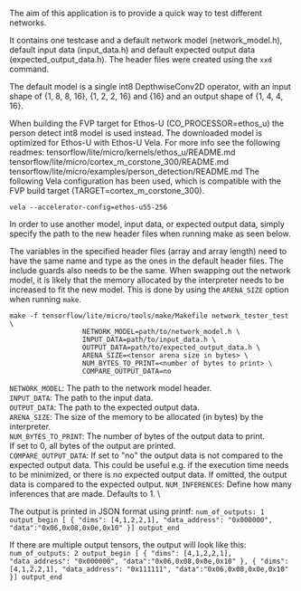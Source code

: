 The aim of this application is to provide a quick way to test different
networks.

It contains one testcase and a default network model (network_model.h), default
input data (input_data.h) and default expected output data
(expected_output_data.h). The header files were created using the `xxd` command.

The default model is a single int8 DepthwiseConv2D operator, with an input shape
of {1, 8, 8, 16}, {1, 2, 2, 16} and {16} and an output shape of {1, 4, 4, 16}.

When building the FVP target for Ethos-U (CO_PROCESSOR=ethos_u) the person
detect int8 model is used instead. The downloaded model is optimized for Ethos-U
with Ethos-U Vela. For more info see the following readmes:
tensorflow/lite/micro/kernels/ethos_u/README.md
tensorflow/lite/micro/cortex_m_corstone_300/README.md
tensorflow/lite/micro/examples/person_detection/README.md The following Vela
configuration has been used, which is compatible with the FVP build target
(TARGET=cortex_m_corstone_300).

```
vela --accelerator-config=ethos-u55-256
```

In order to use another model, input data, or expected output data, simply
specify the path to the new header files when running make as seen below.

The variables in the specified header files (array and array length) need to
have the same name and type as the ones in the default header files. The include
guards also needs to be the same. When swapping out the network model, it is
likely that the memory allocated by the interpreter needs to be increased to fit
the new model. This is done by using the `ARENA_SIZE` option when running
`make`.

```
make -f tensorflow/lite/micro/tools/make/Makefile network_tester_test \
                  NETWORK_MODEL=path/to/network_model.h \
                  INPUT_DATA=path/to/input_data.h \
                  OUTPUT_DATA=path/to/expected_output_data.h \
                  ARENA_SIZE=<tensor arena size in bytes> \
                  NUM_BYTES_TO_PRINT=<number of bytes to print> \
                  COMPARE_OUTPUT_DATA=no
```

`NETWORK_MODEL`: The path to the network model header. \
`INPUT_DATA`: The path to the input data. \
`OUTPUT_DATA`: The path to the expected output data. \
`ARENA_SIZE`: The size of the memory to be allocated (in bytes) by the
interpreter. \
`NUM_BYTES_TO_PRINT`: The number of bytes of the output data to print. \
If set to 0, all bytes of the output are printed. \
`COMPARE_OUTPUT_DATA`: If set to "no" the output data is not compared to the
expected output data. This could be useful e.g. if the execution time needs to
be minimized, or there is no expected output data. If omitted, the output data
is compared to the expected output. `NUM_INFERENCES`: Define how many inferences
that are made. Defaults to 1. \

The output is printed in JSON format using printf: `num_of_outputs: 1
output_begin [ { "dims": [4,1,2,2,1], "data_address": "0x000000",
"data":"0x06,0x08,0x0e,0x10" }] output_end`

If there are multiple output tensors, the output will look like this:
`num_of_outputs: 2 output_begin [ { "dims": [4,1,2,2,1], "data_address":
"0x000000", "data":"0x06,0x08,0x0e,0x10" }, { "dims": [4,1,2,2,1],
"data_address": "0x111111", "data":"0x06,0x08,0x0e,0x10" }] output_end`
